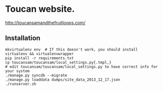 # Toucan website.

http://toucansamandthefruitloops.com/

## Installation

```
mkvirtualenv env  # If this doesn't work, you should install virtualenv && virtualenvwrapper
pip install -r requirements.txt
cp toucansam/toucansam/local_settings.py{.tmpl,}
# edit toucansam/toucansam/local_settings.py to have correct info for your system
./manage.py syncdb --migrate
./manage.py loaddata dumps/site_data_2013_12_17.json
./runserver.sh
```
